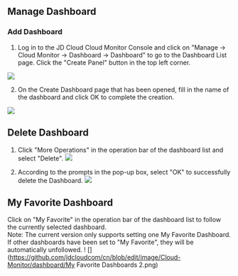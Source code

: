## Manage Dashboard
### Add Dashboard
1. Log in to the JD Cloud Cloud Monitor Console and click on "Manage -> Cloud Monitor -> Dashboard -> Dashboard" to go to the Dashboard List page. Click the "Create Panel" button in the top left corner.

![](https://github.com/jdcloudcom/cn/blob/edit/image/Cloud-Monitor/dashboard/%E5%88%9B%E5%BB%BA%E7%9B%91%E6%8E%A7%E9%9D%A2%E6%9D%BF3.png)

2. On the Create Dashboard page that has been opened, fill in the name of the dashboard and click OK to complete the creation.

![](https://github.com/jdcloudcom/cn/blob/edit/image/Cloud-Monitor/dashboard/%E5%88%9B%E5%BB%BA%E7%9B%91%E6%8E%A7%E9%9D%A2%E6%9D%BF4.png)

## Delete Dashboard
1. Click "More Operations" in the operation bar of the dashboard list and select "Delete".
![](https://github.com/jdcloudcom/cn/blob/edit/image/Cloud-Monitor/dashboard/%E5%88%A0%E9%99%A4%E7%9B%91%E6%8E%A7%E9%9D%A2%E6%9D%BF1.png)

2. According to the prompts in the pop-up box, select "OK" to successfully delete the Dashboard.
![](https://github.com/jdcloudcom/cn/blob/edit/image/Cloud-Monitor/dashboard/%E5%88%A0%E9%99%A4%E7%9B%91%E6%8E%A7%E9%9D%A2%E6%9D%BF2.png)

## My Favorite Dashboard
Click on "My Favorite" in the operation bar of the dashboard list to follow the currently selected dashboard.  
Note: The current version only supports setting one My Favorite Dashboard. If other dashboards have been set to "My Favorite", they will be automatically unfollowed.
! [](https://github.com/jdcloudcom/cn/blob/edit/image/Cloud-Monitor/dashboard/My Favorite Dashboards 2.png)

